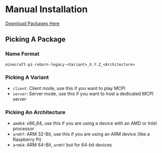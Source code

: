 # Manual Installation
[Download Packages Here](https://jenkins.thebrokenrail.com/job/minecraft-pi-reborn/job/legacy/lastSuccessfulBuild/artifact/out/)

## Picking A Package

### Name Format
```
minecraft-pi-reborn-legacy-<Variant>_X.Y.Z_<Architecture>
```

### Picking A Variant
* ``client``: Client mode, use this if you want to play MCPI
* ``server``: Server mode, use this if you want to host a dedicated MCPI server

### Picking An Architecture
* ``amd64``: x86_64, use this if you are using a device with an AMD or Intel processor
* ``armhf``: ARM 32-Bit, use this if you are using an ARM device (like a Raspberry Pi)
* ``arm64``: ARM 64-Bit, ``armhf`` but for 64-bit devices
